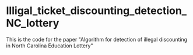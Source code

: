 # Illigal_ticket_discounting_detection_NC_lottery
This is the code for the paper "Algorithm for detection of illegal discounting in North Carolina Education Lottery"
